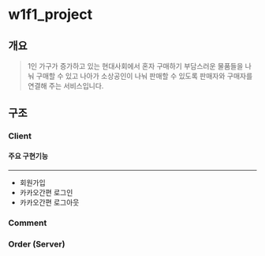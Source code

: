 # w1f1_project
## 개요
> 1인 가구가 증가하고 있는 현대사회에서 혼자 구매하기 부담스러운 물품들을 나눠 구매할 수 있고 나아가 소상공인이 나눠 판매할 수 있도록 판매자와 구매자를 연결해 주는 서비스입니다.
## 구조
### Client
#### 주요 구현기능
***
  * 회원가입
  * 카카오간편 로그인
  * 카카오간편 로그아웃

### Comment
####

### Order (Server)
####
